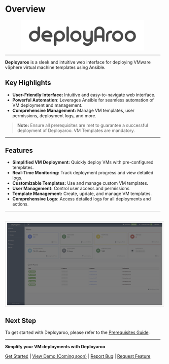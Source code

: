 # Overview

<img src="../../assets/deployaroo_text_lightgrey.png" alt="Deployaroo Logo" width="400px" style="display: block; margin-left: auto; margin-right: auto;">

---

**Deployaroo** is a sleek and intuitive web interface for deploying VMware vSphere virtual machine templates using Ansible.

## Key Highlights

- **User-Friendly Interface:** Intuitive and easy-to-navigate web interface.
- **Powerful Automation:** Leverages Ansible for seamless automation of VM deployment and management.
- **Comprehensive Management:** Manage VM templates, user permissions, deployment logs, and more.

> **Note:** Ensure all prerequisites are met to guarantee a successful deployment of Deployaroo. VM Templates are mandatory.

---

## Features

- **Simplified VM Deployment:** Quickly deploy VMs with pre-configured templates.
- **Real-Time Monitoring:** Track deployment progress and view detailed logs.
- **Customizable Templates:** Use and manage custom VM templates.
- **User Management:** Control user access and permissions.
- **Template Management:** Create, update, and manage VM templates.
- **Comprehensive Logs:** Access detailed logs for all deployments and actions.

---

<div style="text-align: center; margin-top: 2rem;">
  <img src="../../assets/screenshots/dashboard.png" alt="Deployaroo Dashboard" style="border: 1px solid #ddd; border-radius: 4px; padding: 5px; max-width: 100%; height: auto;">
</div>

## Next Step

To get started with Deployaroo, please refer to the [Prerequisites Guide](../prerequisites).

---

**Simplify your VM deployments with Deployaroo**

[Get Started](getting-started/overview.md) | [View Demo (Coming soon)](#) | [Report Bug](https://github.com/blink-zero/deployaroo/issues) | [Request Feature](https://github.com/blink-zero/deployaroo/issues)